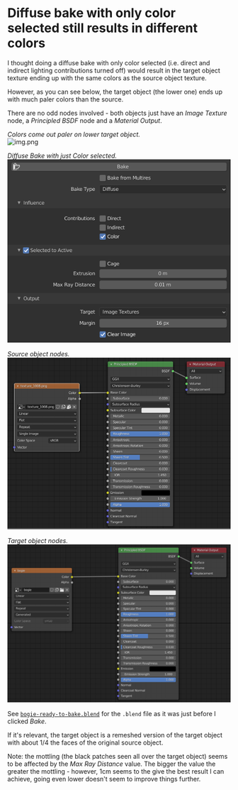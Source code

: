 Diffuse bake with only color selected still results in different colors
=======================================================================

I thought doing a diffuse bake with only color selected (i.e. direct and indirect lighting contributions turned off) would result in the target object texture ending up with the same colors as the source object texture.

However, as you can see below, the target object (the lower one) ends up with much paler colors than the source.

There are no odd nodes involved - both objects just have an _Image Texture_ node, a _Principled BSDF_ node and a _Material Output_.

_Colors come out paler on lower target object._  
![img.png](paler-target.png)

_Diffuse Bake with just Color selected._  
![img.png](bake-settings.png)

_Source object nodes._  
![img.png](source-object-nodes.png)

_Target object nodes._  
![img.png](target-object-nodes.png)

See [`bogie-ready-to-bake.blend`](bogie-ready-to-bake.blend) for the `.blend` file as it was just before I clicked _Bake_.

If it's relevant, the target object is a remeshed version of the target object with about 1/4 the faces of the original source object.

Note: the mottling (the black patches seen all over the target object) seems to be affected by the _Max Ray Distance_ value. The bigger the value the greater the mottling - however, 1cm seems to the give the best result I can achieve, going even lower doesn't seem to improve things further.